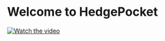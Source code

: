 # Welcome to HedgePocket

[![Watch the video](https://img.youtube.com/vi/xKww6AZXrnQ/maxresdefault.jpg)](https://youtu.be/xKww6AZXrnQ)
